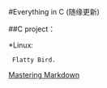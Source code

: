 #Everything in C (随缘更新)

##C project：

  *Linux:
  
     Flatty Bird.
     
[Mastering Markdown](https://guides.github.com/features/mastering-markdown/)
